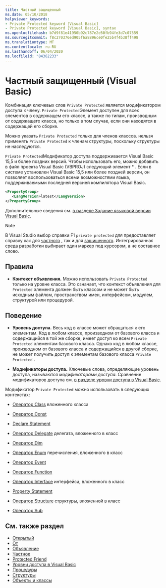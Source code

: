 ```yaml
---
title: Частный защищенный
ms.date: 05/10/2018
helpviewer_keywords:
- Private Protected keyword [Visual Basic]
- Private Protected keyword [Visual Basic], syntax
ms.openlocfilehash: b7d9f81e41950b92c787e2e50fb94fe3d7c07559
ms.sourcegitcommit: f8c270376ed905f6a8896ce0fe25b4f4b38ff498
ms.translationtype: MT
ms.contentlocale: ru-RU
ms.lasthandoff: 06/04/2020
ms.locfileid: "84362233"
---
```

# <a name="private-protected-visual-basic"></a>Частный защищенный (Visual Basic)

Комбинация ключевых слов `Private Protected` является модификатором доступа к члену. `Private Protected`Элемент доступен для всех элементов в содержащем его классе, а также по типам, производным от содержащего класса, но только в том случае, если они находятся в содержащей его сборке.

Можно указать `Private Protected` только для членов классов. нельзя применять `Private Protected` к членам структуры, поскольку структуры не наследуются.

`Private Protected`Модификатор доступа поддерживается Visual Basic 15,5 и более поздних версий. Чтобы использовать его, можно добавить в файл проекта Visual Basic (VBPROJ) следующий элемент \* . Если в системе установлен Visual Basic 15,5 или более поздней версии, он позволяет воспользоваться всеми возможностями языка, поддерживаемыми последней версией компилятора Visual Basic.

```xml
<PropertyGroup>
   <LangVersion>latest</LangVersion>
</PropertyGroup>
```

Дополнительные сведения см. [в разделе Задание языковой версии Visual Basic](../configure-language-version.md).

> [!NOTE]
> В Visual Studio выбор справки F1 `private protected` для предоставляет справку как для [частного](private.md) , так и для [защищенного](protected.md). Интегрированная среда разработки выбирает один маркер под курсором, а не составное слово.

## <a name="rules"></a>Правила

- **Контекст объявления.** Можно использовать `Private Protected` только на уровне класса. Это означает, что контекст объявления для `Protected` элемента должен быть классом и не может быть исходным файлом, пространством имен, интерфейсом, модулем, структурой или процедурой.

## <a name="behavior"></a>Поведение

- **Уровень доступа.** Весь код в классе может обращаться к его элементам. Код в любом классе, производном от базового класса и содержащийся в той же сборке, имеет доступ ко всем `Private Protected` элементам базового класса. Однако код в любом классе, производном от базового класса и содержащийся в другой сборке, не может получить доступ к элементам базового класса `Private Protected` .

- **Модификаторы доступа.** Ключевые слова, определяющие уровень доступа, называются *модификаторами доступа*. Сравнение модификаторов доступа см. [в разделе уровни доступа в Visual Basic](../../programming-guide/language-features/declared-elements/access-levels.md).

Модификатор `Private Protected` можно использовать в следующих контекстах:

- [Оператор Class](../statements/class-statement.md) вложенного класса

- [Оператор Const](../statements/const-statement.md)

- [Declare Statement](../statements/declare-statement.md)

- [Оператор Delegate](../statements/delegate-statement.md) делегата, вложенного в класс

- [Оператор Dim](../statements/dim-statement.md)

- [Оператор Enum](../statements/enum-statement.md) перечисления, вложенного в класс

- [Оператор Event](../statements/event-statement.md)

- [Оператор Function](../statements/function-statement.md)

- [Оператор Interface](../statements/interface-statement.md) интерфейса, вложенного в класс

- [Property Statement](../statements/property-statement.md)

- [Оператор Structure](../statements/structure-statement.md) структуры, вложенной в класс

- [Оператор Sub](../statements/sub-statement.md)

## <a name="see-also"></a>См. также раздел

- [Открытый](public.md)
- [От](protected.md)
- [Объявление](friend.md)
- [Частное](private.md)
- [Protected Friend](./protected-friend.md)
- [Уровни доступа в Visual Basic](../../programming-guide/language-features/declared-elements/access-levels.md)
- [Процедуры](../../programming-guide/language-features/procedures/index.md)
- [Структуры](../../programming-guide/language-features/data-types/structures.md)
- [Объекты и классы](../../programming-guide/language-features/objects-and-classes/index.md)
